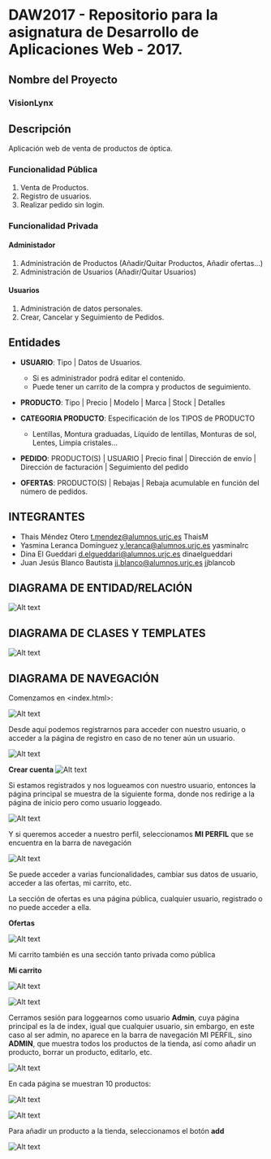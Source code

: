 # DAW2017 - Repositorio para la asignatura de Desarrollo de Aplicaciones Web - 2017.

## Nombre del Proyecto
### VisionLynx

## Descripción
Aplicación web de venta de productos de óptica.

### Funcionalidad Pública
  1. Venta de Productos.
  2. Registro de usuarios.
  3. Realizar pedido sin login.
  
### Funcionalidad Privada

#### Administador
  1. Administración de Productos (Añadir/Quitar Productos, Añadir ofertas...)
  2. Administración de Usuarios  (Añadir/Quitar Usuarios)

#### Usuarios
  1. Administración de datos personales.<br>
  2. Crear, Cancelar y Seguimiento de Pedidos.
   

## Entidades
  - <b>USUARIO</b>: Tipo | Datos de Usuarios.
    - Si es administrador podrá editar el contenido.
    - Puede tener un carrito de la compra y productos de seguimiento.
  
  - <b>PRODUCTO</b>: Tipo | Precio | Modelo | Marca | Stock | Detalles
  
  - <b>CATEGORIA PRODUCTO</b>: Especificación de los TIPOS de PRODUCTO
    - Lentillas, Montura graduadas, Líquido de lentillas, Monturas de sol, Lentes, Limpia cristales...
    
  - <b>PEDIDO</b>: PRODUCTO(S) | USUARIO | Precio final | Dirección de envío | Dirección de facturación | Seguimiento del pedido
  
  - <b>OFERTAS</b>: PRODUCTO(S) | Rebajas | Rebaja acumulable en función del número de pedidos.
  
## INTEGRANTES
  - Thais Méndez Otero            t.mendez@alumnos.urjc.es        ThaisM
  - Yasmina Leranca Domínguez     y.leranca@alumnos.urjc.es       yasminalrc
  - Dina El Gueddari              d.elgueddari@alumnos.urjc.es    dinaelgueddari
  - Juan Jesús Blanco Bautista    jj.blanco@alumnos.urjc.es       jjblancob


## DIAGRAMA DE ENTIDAD/RELACIÓN

![Alt text](Capturas/EER_Diagram.png "imagen diagrama")

## DIAGRAMA DE CLASES Y TEMPLATES

![Alt text](Capturas/diagrama.png "UML clases")

## DIAGRAMA DE NAVEGACIÓN

Comenzamos en <index.html>:

![Alt text](Capturas/Inicio.png "imagen inicio")

Desde aquí podemos registrarnos para acceder con nuestro usuario, o acceder a la página de registro en caso de no tener aún un usuario.

![Alt text](Capturas/AccesoCuenta.png "imagen acceso cuenta")

<b>Crear cuenta </b>
![Alt text](Capturas/CrearCuenta.png "imagen acceso cuenta")

Si estamos registrados y nos logueamos con nuestro usuario, entonces la página principal se muestra de la siguiente forma, donde nos redirige a la página de inicio pero como usuario loggeado.

![Alt text](Capturas/InicioUsuario.png "imagen inicio usuario")

Y si queremos acceder a nuestro perfil, seleccionamos <b>MI PERFIL</b> que se encuentra en la barra de navegación

![Alt text](Capturas/MiPerfil.png "imagen inicio usuario")

Se puede acceder a varias funcionalidades, cambiar sus datos de usuario, acceder a las ofertas, mi carrito, etc.

La sección de ofertas es una página pública, cualquier usuario, registrado o no puede acceder a ella.

<b>Ofertas</b> 

![Alt text](Capturas/Ofertas.png "imagen ofertas")

Mi carrito también es una sección tanto privada como pública

<b>Mi carrito</b> 

![Alt text](Capturas/Micarrito.png "imagen carrito")

![Alt text](Capturas/ConfirmarCarrito.png "imagen confirmar carrito")

Cerramos sesión para loggearnos como usuario <b>Admin</b>,  cuya página principal es la de index, igual que cualquier usuario, sin embargo, en este caso al ser admin, no aparece en la barra de navegación MI PERFIL, sino <b>ADMIN</b>, que muestra todos los productos de la tienda, así como añadir un producto, borrar un producto, editarlo, etc.

![Alt text](Capturas/Listaproductos1.png "imagen Lista productos")

En cada página se muestran 10 productos:

![Alt text](Capturas/Listaproductos2.png "imagen Lista productos")

![Alt text](Capturas/Listaproductos3.png "imagen Lista productos")

Para añadir un producto a la tienda, seleccionamos el botón <b>add</b>

![Alt text](Capturas/Aniadirproducto.png "imagen añadir producto")

